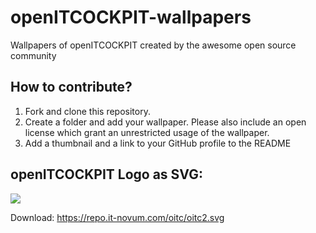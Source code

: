 # openITCOCKPIT-wallpapers
Wallpapers of openITCOCKPIT created by the awesome open source community

## How to contribute?
1. Fork and clone this repository.
2. Create a folder and add your wallpaper. Please also include an open license which grant an unrestricted usage of the wallpaper.
3. Add a thumbnail and a link to your GitHub profile to the README

## openITCOCKPIT Logo as SVG:

<img src="https://repo.it-novum.com/oitc/oitc2.svg">

Download: https://repo.it-novum.com/oitc/oitc2.svg

